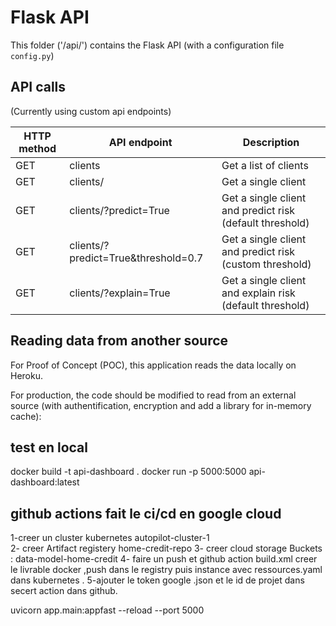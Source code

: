 # Flask API

This folder ('/api/') contains the Flask API (with a configuration file `config.py`)

## API calls

(Currently using custom api endpoints)

| HTTP method | API endpoint                            | Description                                              |
| ----------- | --------------------------------------- | -------------------------------------------------------- |
| GET         | clients                                 | Get a list of clients                                    |
| GET         | clients/<id>                            | Get a single client                                      |
| GET         | clients/<id>?predict=True               | Get a single client and predict risk (default threshold) |
| GET         | clients/<id>?predict=True&threshold=0.7 | Get a single client and predict risk (custom threshold)  |
| GET         | clients/<id>?explain=True               | Get a single client and explain risk (default threshold) |


## Reading data from another source

For Proof of Concept (POC), this application reads the data locally on Heroku.

For production, the code should be modified to read from an external source (with authentification, encryption and add a library for in-memory cache):
## test en local
docker build -t api-dashboard .
docker run -p 5000:5000 api-dashboard:latest
## github actions  fait le ci/cd en google cloud
 1-creer un cluster kubernetes autopilot-cluster-1  
 2- creer Artifact registery  home-credit-repo
 3- creer cloud storage Buckets  : data-model-home-credit 
 4- faire un push et github action build.xml creer le livrable docker ,push dans le registry puis instance avec ressources.yaml dans kubernetes .
 5-ajouter le token google .json et le id de projet  dans secert action dans github.

 uvicorn app.main:appfast --reload --port 5000
